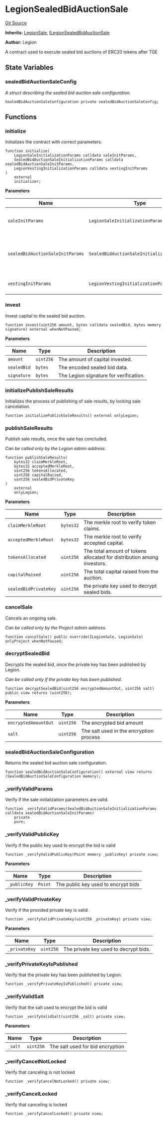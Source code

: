 # LegionSealedBidAuctionSale
[Git Source](https://github.com/Legion-Team/evm-contracts/blob/e045131669c5801ab2e88b13e55002362a64c068/src/LegionSealedBidAuctionSale.sol)

**Inherits:**
[LegionSale](/src/LegionSale.sol/abstract.LegionSale.md), [ILegionSealedBidAuctionSale](/src/interfaces/ILegionSealedBidAuctionSale.sol/interface.ILegionSealedBidAuctionSale.md)

**Author:**
Legion

A contract used to execute sealed bid auctions of ERC20 tokens after TGE


## State Variables
### sealedBidAuctionSaleConfig
*A struct describing the sealed bid auction sale configuration.*


```solidity
SealedBidAuctionSaleConfiguration private sealedBidAuctionSaleConfig;
```


## Functions
### initialize

Initializes the contract with correct parameters.


```solidity
function initialize(
    LegionSaleInitializationParams calldata saleInitParams,
    SealedBidAuctionSaleInitializationParams calldata sealedBidAuctionSaleInitParams,
    LegionVestingInitializationParams calldata vestingInitParams
)
    external
    initializer;
```
**Parameters**

|Name|Type|Description|
|----|----|-----------|
|`saleInitParams`|`LegionSaleInitializationParams`|The Legion sale initialization parameters.|
|`sealedBidAuctionSaleInitParams`|`SealedBidAuctionSaleInitializationParams`|The sealed bid auction sale specific initialization parameters.|
|`vestingInitParams`|`LegionVestingInitializationParams`|The vesting initialization parameters.|


### invest

Invest capital to the sealed bid auction.


```solidity
function invest(uint256 amount, bytes calldata sealedBid, bytes memory signature) external whenNotPaused;
```
**Parameters**

|Name|Type|Description|
|----|----|-----------|
|`amount`|`uint256`|The amount of capital invested.|
|`sealedBid`|`bytes`|The encoded sealed bid data.|
|`signature`|`bytes`|The Legion signature for verification.|


### initializePublishSaleResults

Initializes the process of publishing of sale results, by locking sale cancelation.


```solidity
function initializePublishSaleResults() external onlyLegion;
```

### publishSaleResults

Publish sale results, once the sale has concluded.

*Can be called only by the Legion admin address.*


```solidity
function publishSaleResults(
    bytes32 claimMerkleRoot,
    bytes32 acceptedMerkleRoot,
    uint256 tokensAllocated,
    uint256 capitalRaised,
    uint256 sealedBidPrivateKey
)
    external
    onlyLegion;
```
**Parameters**

|Name|Type|Description|
|----|----|-----------|
|`claimMerkleRoot`|`bytes32`|The merkle root to verify token claims.|
|`acceptedMerkleRoot`|`bytes32`|The merkle root to verify accepted capital.|
|`tokensAllocated`|`uint256`|The total amount of tokens allocated for distribution among investors.|
|`capitalRaised`|`uint256`|The total capital raised from the auction.|
|`sealedBidPrivateKey`|`uint256`|the private key used to decrypt sealed bids.|


### cancelSale

Cancels an ongoing sale.

*Can be called only by the Project admin address.*


```solidity
function cancelSale() public override(ILegionSale, LegionSale) onlyProject whenNotPaused;
```

### decryptSealedBid

Decrypts the sealed bid, once the private key has been published by Legion.

*Can be called only if the private key has been published.*


```solidity
function decryptSealedBid(uint256 encryptedAmountOut, uint256 salt) public view returns (uint256);
```
**Parameters**

|Name|Type|Description|
|----|----|-----------|
|`encryptedAmountOut`|`uint256`|The encrypted bid amount|
|`salt`|`uint256`|The salt used in the encryption process|


### sealedBidAuctionSaleConfiguration

Returns the sealed bid auction sale configuration.


```solidity
function sealedBidAuctionSaleConfiguration() external view returns (SealedBidAuctionSaleConfiguration memory);
```

### _verifyValidParams

Verify if the sale initialization parameters are valid.


```solidity
function _verifyValidParams(SealedBidAuctionSaleInitializationParams calldata sealedBidAuctionSaleInitParams)
    private
    pure;
```

### _verifyValidPublicKey

Verify if the public key used to encrypt the bid is valid


```solidity
function _verifyValidPublicKey(Point memory _publicKey) private view;
```
**Parameters**

|Name|Type|Description|
|----|----|-----------|
|`_publicKey`|`Point`|The public key used to encrypt bids|


### _verifyValidPrivateKey

Verify if the provided private key is valid.


```solidity
function _verifyValidPrivateKey(uint256 _privateKey) private view;
```
**Parameters**

|Name|Type|Description|
|----|----|-----------|
|`_privateKey`|`uint256`|The private key used to decrypt bids.|


### _verifyPrivateKeyIsPublished

Verify that the private key has been published by Legion.


```solidity
function _verifyPrivateKeyIsPublished() private view;
```

### _verifyValidSalt

Verify that the salt used to encrypt the bid is valid


```solidity
function _verifyValidSalt(uint256 _salt) private view;
```
**Parameters**

|Name|Type|Description|
|----|----|-----------|
|`_salt`|`uint256`|The salt used for bid encryption|


### _verifyCancelNotLocked

Verify that canceling is not locked


```solidity
function _verifyCancelNotLocked() private view;
```

### _verifyCancelLocked

Verify that canceling is locked


```solidity
function _verifyCancelLocked() private view;
```

